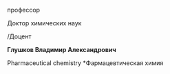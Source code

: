 профессор

Доктор химических наук

/Доцент

**Глушков Владимир Александрович**

Pharmaceutical chemistry
	*Фармацевтическая химия